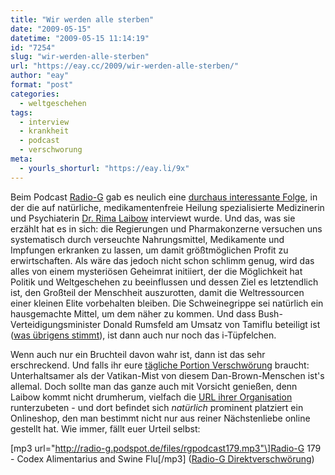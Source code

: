 ```yaml
---
title: "Wir werden alle sterben"
date: "2009-05-15"
datetime: "2009-05-15 11:14:19"
id: "7254"
slug: "wir-werden-alle-sterben"
url: "https://eay.cc/2009/wir-werden-alle-sterben/"
author: "eay"
format: "post"
categories:
  - weltgeschehen
tags:
  - interview
  - krankheit
  - podcast
  - verschworung
meta:
  - yourls_shorturl: "https://eay.li/9x"
---
```


Beim Podcast [Radio-G](http://www.radio-g.net/) gab es neulich eine [durchaus interessante Folge](http://www.radio-g.net/radio-g-179-codex-alimentarius-swine-flu.html), in der die auf natürliche, medikamentenfreie Heilung spezialisierte Medizinerin und Psychiaterin [Dr. Rima Laibow](http://www.healthfreedomusa.org/?page_id=300) interviewt wurde. Und das, was sie erzählt hat es in sich: die Regierungen und Pharmakonzerne versuchen uns systematisch durch verseuchte Nahrungsmittel, Medikamente und Impfungen erkranken zu lassen, um damit größtmöglichen Profit zu erwirtschaften. Als wäre das jedoch nicht schon schlimm genug, wird das alles von einem mysteriösen Geheimrat initiiert, der die Möglichkeit hat Politik und Weltgeschehen zu beeinflussen und dessen Ziel es letztendlich ist, den Großteil der Menschheit auszurotten, damit die Weltressourcen einer kleinen Elite vorbehalten bleiben. Die Schweinegrippe sei natürlich ein hausgemachte Mittel, um dem näher zu kommen. Und dass Bush-Verteidigungsminister Donald Rumsfeld am Umsatz von Tamiflu beteiligt ist ([was übrigens stimmt](http://www.google.de/search?q=donald+rumsfeld+tamiflu)), ist dann auch nur noch das i-Tüpfelchen.

Wenn auch nur ein Bruchteil davon wahr ist, dann ist das sehr erschreckend. Und falls ihr eure [tägliche Portion Verschwörung](http://blog.fefe.de/) braucht: Unterhaltsamer als der Vatikan-Mist von diesem Dan-Brown-Menschen ist's allemal. Doch sollte man das ganze auch mit Vorsicht genießen, denn Laibow kommt nicht drumherum, vielfach die [URL ihrer Organisation](http://www.healthfreedomusa.org/) runterzubeten - und dort befindet sich _natürlich_ prominent platziert ein Onlineshop, den man bestimmt nicht nur aus reiner Nächstenliebe online gestellt hat. Wie immer, fällt euer Urteil selbst:

\[mp3 url="http://radio-g.podspot.de/files/rgpodcast179.mp3"\]Radio-G 179 - Codex Alimentarius and Swine Flu\[/mp3\] ([Radio-G Direktverschwörung](http://www.radio-g.net/radio-g-179-codex-alimentarius-swine-flu.html))
